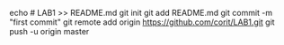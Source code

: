 echo # LAB1 >> README.md
git init
git add README.md
git commit -m "first commit"
git remote add origin https://github.com/corit/LAB1.git
git push -u origin master

